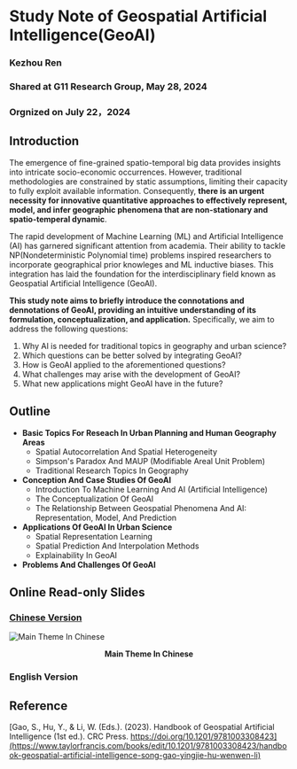 # Study Note of Geospatial Artificial Intelligence(GeoAI)
### Kezhou Ren
### Shared at G11 Research Group, May 28, 2024
### Orgnized on July 22，2024

## Introduction
The emergence of fine-grained spatio-temporal big data provides insights into intricate socio-economic occurrences. However, traditional methodologies are constrained by static assumptions, limiting their capacity to fully exploit available information. Consequently, **there is an urgent necessity for innovative quantitative approaches to effectively represent, model, and infer geographic phenomena that are non-stationary and spatio-temperal dynamic**.

The rapid development of Machine Learning (ML) and Artificial Intelligence (AI) has garnered significant attention from academia. Their ability to tackle NP(Nondeterministic Polynomial time) problems inspired researchers to incorporate geographical prior knowleges and ML inductive biases. This integration has laid the foundation for the interdisciplinary field known as Geospatial Artificial Intelligence (GeoAI).

**This study note aims to briefly introduce the connotations and dennotations of GeoAI, providing an intuitive understanding of its formulation, conceptualization, and application.** Specifically, we aim to address the following questions:
 1. Why AI is needed for traditional topics in geography and urban science?
 2. Which questions can be better solved by integrating GeoAI?
 3. How is GeoAI applied to the aforementioned questions?
 4. What challenges may arise with the development of GeoAI?
 5. What new applications might GeoAI have in the future?

## Outline
- **Basic Topics For Reseach In Urban Planning and Human Geography Areas**
  - Spatial Autocorrelation And Spatial Heterogeneity
  - Simpson's Paradox And MAUP (Modifiable Areal Unit Problem)
  - Traditional Research Topics In Geography
- **Conception And Case Studies Of GeoAI**
  - Introduction To Machine Learning And AI (Artificial Intelligence)
  - The Conceptualization Of GeoAI
  - The Relationship Between Geospatial Phenomena And AI: Representation, Model, And Prediction
- **Applications Of GeoAI In Urban Science**
  - Spatial Representation Learning
  - Spatial Prediction And Interpolation Methods
  - Explainability In GeoAI
- **Problems And Challenges Of GeoAI**

## Online Read-only Slides
### **[Chinese Version](https://1drv.ms/p/s!Aq8Gu6eb5gkCbQ5lEnB3UiFpbS8?e=Z8NZdD)**
  
  ![Main Theme In Chinese](https://github.com/XiWen0627/StudyNote_GeoAI/blob/main/SelectedPic1.png)
  **<p align="center">Main Theme In Chinese</p>**

### **English Version**

## Reference
[Gao, S., Hu, Y., & Li, W. (Eds.). (2023). Handbook of Geospatial Artificial Intelligence (1st ed.). CRC Press. https://doi.org/10.1201/9781003308423](https://www.taylorfrancis.com/books/edit/10.1201/9781003308423/handbook-geospatial-artificial-intelligence-song-gao-yingjie-hu-wenwen-li)
